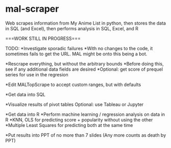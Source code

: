 # mal-scraper
Web scrapes information from My Anime List in python, then stores the data in SQL (and Excel), then performs analysis in SQL, Excel, and R

===WORK STILL IN PROGRESS===

TODO:
*Investigate sporadic failures
  *With no changes to the code, it sometimes fails to get the URL. MAL might be onto this being a bot.

*Rescrape everything, but without the arbitrary bounds
  *Before doing this, see if any additional data fields are desired
  *Optional: get score of prequel series for use in the regresion

*Edit MALTopScrape to accept custom ranges, but with defaults

*Get data into SQL

*Visualize results of pivot tables
  Optional: use Tableau or Jupyter

*Get data into R
*Perform machine learning / regression analysis on data in R
  *KNN, OLS for predicting score + popularity without using the other
  *Multiple Least Squares for predicting both at the same time
  
*Put results into PPT of no more than 7 slides
  (Any more counts as death by PPT)
 
